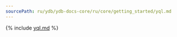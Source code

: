 ```yaml
---
sourcePath: ru/ydb/ydb-docs-core/ru/core/getting_started/yql.md
---
```

{% include [yql.md](_includes/yql.md) %}

